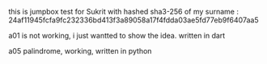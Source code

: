 this is jumpbox test for Sukrit with hashed sha3-256 of my surname : 24af11945fcfa9fc232336bd413f3a89058a17f4fdda03ae5fd77eb9f6407aa5

a01 is not working, i just wantted to show the idea. written in dart

a05 palindrome, working, written in python
